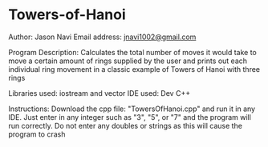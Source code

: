 # Towers-of-Hanoi
Author: Jason Navi
Email address: jnavi1002@gmail.com

Program Description: Calculates the total number of moves it would take to move a  certain amount of rings supplied by the user and prints out each individual ring movement in a classic example of Towers of Hanoi with three rings

Libraries used: iostream and vector
IDE used: Dev C++

Instructions: Download the cpp file: "TowersOfHanoi.cpp" and run it in any IDE. Just enter in any integer such as "3", "5", or "7" and the program will run correctly. Do not enter any doubles or strings as this will cause the program to crash

